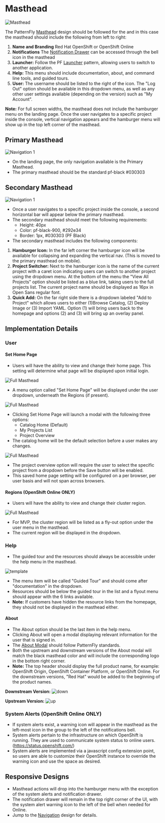 # Masthead

![Masthead](img/OS-masthead-02.png)  

The PatternFly [Masthead](http://www.patternfly.org/pattern-library/application-framework/masthead/#/design) design should be followed for the and in this case the masthead should include the following from left to right:
1. **Name and Branding** Red Hat OpenShift or OpenShift Online
1. **Notifications** The [Notification Drawer](./notifications.md) can be accessed through the bell icon in the masthead
1. **Launcher:** Follow the PF [Launcher](http://www.patternfly.org/pattern-library/application-framework/launcher/#/design) pattern, allowing users to switch to another application.
1. **Help:** This menu should include documentation, about, and command line tools, and guided tours.
1. **User:** The username should be listed to the right of the icon. The "Log Out" option should be available in this dropdown menu, as well as any other user settings available (depending on the version) such as "My Account".

**Note:** For full screen widths, the masthead does not include the hamburger menu on the landing page. Once the user navigates to a specific project inside the console, vertical navigation appears and the hamburger menu will show up in the top left corner of the masthead.


## Primary Masthead
![Navigation 1](img/PrimaryMasthead.png)  
- On the landing page, the only navigation available is the Primary Masthead.
- The primary masthead should be the standard pf-black #030303

## Secondary Masthead
![Navigation 1](img/SecondaryMasthead.png)  
- Once a user navigates to a specific project inside the console, a second horizontal bar will appear below the primary masthead.
- The secondary masthead should meet the following requirements:
	- Height: 40px
	- Color: pf-black-900, #292e34
	- Border: 1px, #030303 (PF Black)
- The secondary masthead includes the following components:
 1. **Hamburger Icon:** In the far left corner the hamburger icon will be available for collapsing and expanding the vertical nav. (This is moved to the primary masthead on mobile).
 2. **Project Switcher:** Next to the hamburger icon is the name of the current project with a caret icon indicating users can switch to another project using the dropdown menu. At the bottom of the menu the "View All Projects" option should be listed as a blue link, taking users to the full projects list. The current project name should be displayed as 16px in Open Sans regular font.
 3. **Quick Add:** On the far right side there is a dropdown labeled "Add to Project" which allows users to either (1)Browse Catalog, (2) Deploy Image or (3) Import YAML. Option (1) will bring users back to the homepage and options (2) and (3) will bring up an overlay panel.

## Implementation Details

### User

#### Set Home Page
- Users will have the ability to view and change their home page. This setting will determine what page will be displayed upon initial login.

![Full Masthead](img/setHome.png)
- A menu option called "Set Home Page" will be displayed under the user dropdown, underneath the Regions (if present).

![Full Masthead](img/setHome-2.png)
- Clicking Set Home Page will launch a modal with the following three options:
	- Catalog Home (Default)
	- My Projects List
	- Project Overview
- The catalog home will be the default selection before a user makes any changes.

![Full Masthead](img/setHome-3.png)
- The project overview option will require the user to select the specific project from a dropdown before the Save button will be enabled.
- This saved home page setting will be configured on a per browser, per user basis and will not span across browsers.

#### Regions (OpenShift Online ONLY)
- Users will have the ability to view and change their cluster region.

![Full Masthead](img/Region.png)
- For MVP, the cluster region will be listed as a fly-out option under the user menu in the masthead.  
- The current region will be displayed in the dropdown.

### Help
- The guided tour and the resources should always  be accessible under the help menu in the masthead.

![template](img/Navbar-2.png)

- The menu item will be called "Guided Tour" and should come after "documentation" in the dropdown.
- Resources should be below the guided tour in the list and a flyout menu should appear with the 6 links available.
- **Note:** If customers have hidden the resource links from the homepage, they should not be displayed in the masthead either.

#### About
- The About option should be the last item in the help menu.
- Clicking About will open a modal displaying relevant information for the user that is signed in.
- The [About Modal](http://www.patternfly.org/pattern-library/communication/about-modal/) should follow PatternFly standards.
- Both the upstream and downstream versions of the About modal will match the black masthead color and will include the corresponding logo in the bottom right corner.
- **Note:** The top header should display the full product name, for example: OpenShift Origin, OpenShift Container Platform, or OpenShift Online. For the downstream versions, "Red Hat" would be added to the beginning of the product names.

**Downstream Version:**
![down](img/Openshift-Downstream.png)

**Upstream Version:**
![up](img/Openshift-Upstream.png)


### System Alerts (OpenShift Online ONLY)
- If system alerts exist, a warning icon will appear in the masthead as the left-most icon in the group to the left of the notifications bell.
- System alerts pertain to the infrastructure on which OpenShift is running. They are used to communicate system status to online users. (https://status.openshift.com/)
- System alerts are implemented via a javascript config extension point, so users are able to customize their OpenShift instance to override the warning icon and use the space as desired.

## Responsive Designs
- Masthead actions will drop into the hamburger menu with the exception of the system alerts and notification drawer.
- The notification drawer will remain in the top right corner of the UI, with the system alert warning icon to the left of the bell when needed for Online.
- Jump to the [Navigation](./navigation.md) design for details.
